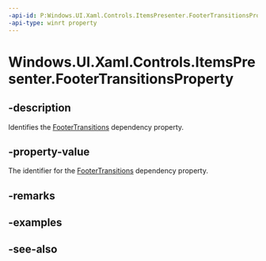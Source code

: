 ```yaml
---
-api-id: P:Windows.UI.Xaml.Controls.ItemsPresenter.FooterTransitionsProperty
-api-type: winrt property
---
```


<!-- Property syntax
public Windows.UI.Xaml.DependencyProperty FooterTransitionsProperty { get; }
-->

# Windows.UI.Xaml.Controls.ItemsPresenter.FooterTransitionsProperty

## -description
Identifies the [FooterTransitions](itemspresenter_footertransitions.md) dependency property.



## -property-value
The identifier for the [FooterTransitions](itemspresenter_footertransitions.md) dependency property.

## -remarks

## -examples

## -see-also
